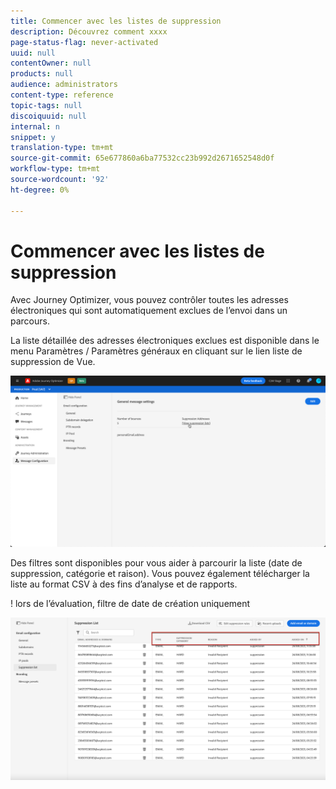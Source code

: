 ```yaml
---
title: Commencer avec les listes de suppression
description: Découvrez comment xxxx
page-status-flag: never-activated
uuid: null
contentOwner: null
products: null
audience: administrators
content-type: reference
topic-tags: null
discoiquuid: null
internal: n
snippet: y
translation-type: tm+mt
source-git-commit: 65e677860a6ba77532cc23b992d2671652548d0f
workflow-type: tm+mt
source-wordcount: '92'
ht-degree: 0%

---
```



# Commencer avec les listes de suppression

Avec Journey Optimizer, vous pouvez contrôler toutes les adresses électroniques qui sont automatiquement exclues de l’envoi dans un parcours.

La liste détaillée des adresses électroniques exclues est disponible dans le menu Paramètres / Paramètres généraux en cliquant sur le lien liste de suppression de Vue.

![](../assets/message-settings.png)

Des filtres sont disponibles pour vous aider à parcourir la liste (date de suppression, catégorie et raison). Vous pouvez également télécharger la liste au format CSV à des fins d’analyse et de rapports.

! lors de l’évaluation, filtre de date de création uniquement

![](../assets/suppression-list.png)
